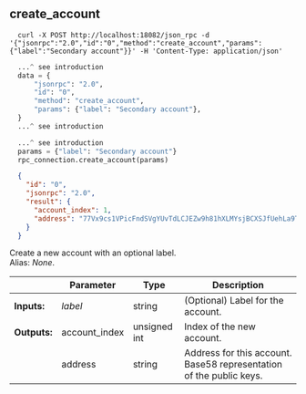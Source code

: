 ## **create_account**

```shell
  curl -X POST http://localhost:18082/json_rpc -d '{"jsonrpc":"2.0","id":"0","method":"create_account","params":{"label":"Secondary account"}}' -H 'Content-Type: application/json'
```
```python
  ...^ see introduction
  data = {
      "jsonrpc": "2.0",
      "id": "0",
      "method": "create_account",
      "params": {"label": "Secondary account"},
  }
  ...^ see introduction
```
```py
  ...^ see introduction
  params = {"label": "Secondary account"}
  rpc_connection.create_account(params)
```
```json
  {
    "id": "0",
    "jsonrpc": "2.0",
    "result": {
      "account_index": 1,
      "address": "77Vx9cs1VPicFndSVgYUvTdLCJEZw9h81hXLMYsjBCXSJfUehLa9TDW3Ffh45SQa7xb6dUs18mpNxfUhQGqfwXPSMrvKhVp"
    }
  }
```
Create a new account with an optional label.  
Alias: *None*.  

|             | Parameter     | Type         | Description
| ---         | ---           | ---          | ---
|**Inputs:**  | *label*       | string       | (Optional) Label for the account.
|**Outputs:** | account_index | unsigned int | Index of the new account.
|             | address       | string       | Address for this account. Base58 representation of the public keys.
